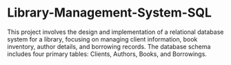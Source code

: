 # Library-Management-System-SQL

This project involves the design and implementation of a relational database system for a library, focusing on managing client information, book inventory, author details, and borrowing records. The database schema includes four primary tables: Clients, Authors, Books, and Borrowings. 
